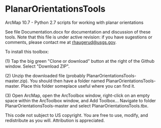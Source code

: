 # PlanarOrientationsTools
ArcMap 10.7 - Python 2.7 scripts for working with planar orientations

See file Documentation.docx for documentation and discussion of these tools.  Note that this file is under active revision: if you have sugestions or comments, please contact me at rhaugerud@usgs.gov. 

To install this toolbox:

(1) Tap the big green "Clone or download" button at the right of the Github window. Select "Download ZIP".

(2) Unzip the downloaded file (probably PlanarOrientationsTools-master.zip). You should then have a folder named PlanarOrientationsTools-master. Place this folder someplace useful where you can find it.

(3) Open ArcMap, open the ArcToolbox window, right-click on an empty space within the ArcToolbox window, and Add Toolbox... Navigate to folder PlanarOrientationsTools-master and select PlanarOrientationsTools.tbx.

This code not subject to US copyright. You are free to use, modify, and redistribute as you will. Attribution is appreciated. 
